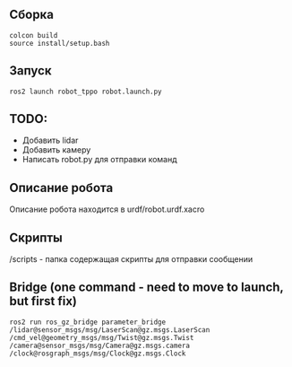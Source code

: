 ## Сборка
```
colcon build
source install/setup.bash
```
## Запуск
```
ros2 launch robot_tppo robot.launch.py
```

## TODO:
- Добавить lidar
- Добавить камеру
- Написать robot.py для отправки команд
## Описание робота 
Описание робота находится в urdf/robot.urdf.xacro
## Скрипты
/scripts - папка содержащая скрипты для отправки сообщении

## Bridge (one command - need to move to launch, but first fix)
```shell
ros2 run ros_gz_bridge parameter_bridge
/lidar@sensor_msgs/msg/LaserScan@gz.msgs.LaserScan
/cmd_vel@geometry_msgs/msg/Twist@gz.msgs.Twist
/camera@sensor_msgs/msg/Camera@gz.msgs.camera
/clock@rosgraph_msgs/msg/Clock@gz.msgs.Clock
```
